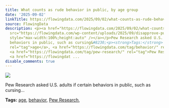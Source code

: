 ```yaml
---
title: What counts as rude behavior in public, by age group
date: '2025-09-02'
linkTitle: https://flowingdata.com/2025/09/02/what-counts-as-rude-behavior-in-public-by-age-group/
source: FlowingData
description: <p><a href="https://flowingdata.com/2025/09/02/what-counts-as-rude-behavior-in-public-by-age-group/"><img
  src="https://flowingdata.com/wp-content/uploads/2025/09/disapprove-public-behavior-750x1093.png"
  style="max-width:100%;height:auto" /></a></p>Pew Research asked U.S. adults if certain
  behaviors in public, such as cursing&#8230;<p><strong>Tags:</strong> <a href="https://flowingdata.com/tag/age/"
  rel="tag">age</a>, <a href="https://flowingdata.com/tag/behavior/" rel="tag">behavior</a>,
  <a href="https://flowingdata.com/tag/pew-research/" rel="tag">Pew Research</a>,
  <a href="https://flowingdat ...
disable_comments: true
---
```

<p><a href="https://flowingdata.com/2025/09/02/what-counts-as-rude-behavior-in-public-by-age-group/"><img src="https://flowingdata.com/wp-content/uploads/2025/09/disapprove-public-behavior-750x1093.png" style="max-width:100%;height:auto" /></a></p>Pew Research asked U.S. adults if certain behaviors in public, such as cursing&#8230;<p><strong>Tags:</strong> <a href="https://flowingdata.com/tag/age/" rel="tag">age</a>, <a href="https://flowingdata.com/tag/behavior/" rel="tag">behavior</a>, <a href="https://flowingdata.com/tag/pew-research/" rel="tag">Pew Research</a>, <a href="https://flowingdat ...